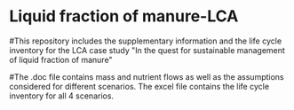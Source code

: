 # Liquid fraction of manure-LCA

#This repository includes the supplementary information and the life cycle inventory for the LCA case study "In the quest for sustainable management of liquid fraction of manure"

#The .doc file contains mass and nutrient flows as well as the assumptions considered for different scenarios. The excel file contains the life cycle inventory for all 4 scenarios. 
